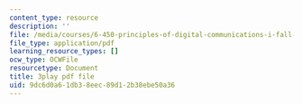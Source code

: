 ```yaml
---
content_type: resource
description: ''
file: /media/courses/6-450-principles-of-digital-communications-i-fall-2006/9dc6d0a61db38eec89d12b38ebe50a36_503wzjz8czs.pdf
file_type: application/pdf
learning_resource_types: []
ocw_type: OCWFile
resourcetype: Document
title: 3play pdf file
uid: 9dc6d0a6-1db3-8eec-89d1-2b38ebe50a36
---
```

